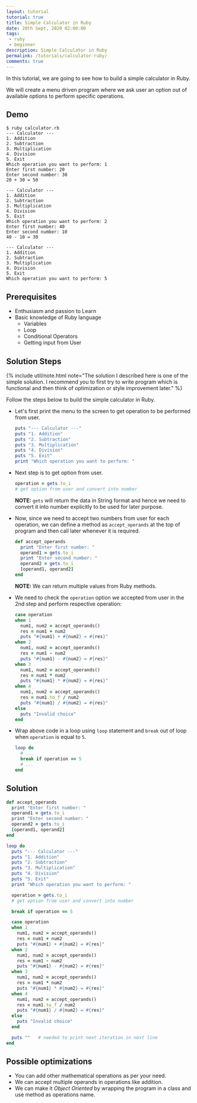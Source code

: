 ```yaml
---
layout: tutorial
tutorial: true
title: Simple Calculator in Ruby
date: 20th Sept, 2020 02:00:00
tags:
 - ruby
 - beginner
description: Simple Calculator in Ruby
permalink: /tutorials/calculator-ruby/
comments: true
---
```


In this tutorial, we are going to see how to build a simple calculator in Ruby.

We will create a menu driven program where we ask user an option out of available options to perform
specific operations.

## Demo

```shell
$ ruby calculator.rb
--- Calculator ---
1. Addition
2. Subtraction
3. Multiplication
4. Division
5. Exit
Which operation you want to perform: 1
Enter first number: 20
Enter second number: 30
20 + 30 = 50

--- Calculator ---
1. Addition
2. Subtraction
3. Multiplication
4. Division
5. Exit
Which operation you want to perform: 2
Enter first number: 40
Enter second number: 10
40 - 10 = 30

--- Calculator ---
1. Addition
2. Subtraction
3. Multiplication
4. Division
5. Exit
Which operation you want to perform: 5
```

## Prerequisites

- Enthusiasm and passion to Learn
- Basic knowledge of Ruby language
  - Variables
  - Loop
  - Conditional Operators
  - Getting input from User

## Solution Steps

{% include util/note.html
    note="The solution I described here is one of the simple solution.
          I recommend you to first try to write program which is functional and then think of optimization or
          style improvement later."
%}

Follow the steps below to build the simple calculator in Ruby.

- Let's first print the menu to the screen to get operation to be performed from user.

  ```ruby
  puts "--- Calculator ---"
  puts "1. Addition"
  puts "2. Subtraction"
  puts "3. Multiplication"
  puts "4. Division"
  puts "5. Exit"
  print "Which operation you want to perform: "
  ```

- Next step is to get option from user.

  ```ruby
  operation = gets.to_i
  # get option from user and convert into number
  ```

  __NOTE:__ `gets` will return the data in String format and hence we need to convert it into number explicitly to be used for later purpose.

- Now, since we need to accept two numbers from user for each operation, we can define a method as `accept_operands` at the
  top of program and then call later whenever it is required.

  ```ruby
  def accept_operands
    print "Enter first number: "
    operand1 = gets.to_i
    print "Enter second number: "
    operand2 = gets.to_i
    [operand1, operand2]
  end
  ```

  __NOTE:__ We can return multiple values from Ruby methods.

- We need to check the `operation` option we accepted from user in the 2nd step and perform respective operation:

  ```ruby
  case operation
  when 1
    num1, num2 = accept_operands()
    res = num1 + num2
    puts "#{num1} + #{num2} = #{res}"
  when 2
    num1, num2 = accept_operands()
    res = num1 - num2
    puts "#{num1} - #{num2} = #{res}"
  when 3
    num1, num2 = accept_operands()
    res = num1 * num2
    puts "#{num1} * #{num2} = #{res}"
  when 4
    num1, num2 = accept_operands()
    res = num1.to_f / num2
    puts "#{num1} / #{num2} = #{res}"
  else
    puts "Invalid choice"
  end
  ```

- Wrap above code in a loop using `loop` statement and `break` out of loop when `operation` is equal to `5`.

  ```ruby
  loop do
    # ...
    break if operation == 5
    # ...
  end
  ```

## Solution

```ruby
def accept_operands
  print "Enter first number: "
  operand1 = gets.to_i
  print "Enter second number: "
  operand2 = gets.to_i
  [operand1, operand2]
end

loop do
  puts "--- Calculator ---"
  puts "1. Addition"
  puts "2. Subtraction"
  puts "3. Multiplication"
  puts "4. Division"
  puts "5. Exit"
  print "Which operation you want to perform: "

  operation = gets.to_i
  # get option from user and convert into number

  break if operation == 5

  case operation
  when 1
    num1, num2 = accept_operands()
    res = num1 + num2
    puts "#{num1} + #{num2} = #{res}"
  when 2
    num1, num2 = accept_operands()
    res = num1 - num2
    puts "#{num1} - #{num2} = #{res}"
  when 3
    num1, num2 = accept_operands()
    res = num1 * num2
    puts "#{num1} * #{num2} = #{res}"
  when 4
    num1, num2 = accept_operands()
    res = num1.to_f / num2
    puts "#{num1} / #{num2} = #{res}"
  else
    puts "Invalid choice"
  end

  puts ""   # needed to print next iteration in next line
end
```

## Possible optimizations

- You can add other mathematical operations as per your need.
- We can accept multiple operands in operations like addition.
- We can make it _Object Oriented_ by wrapping the program in a class and use method as operations name.

